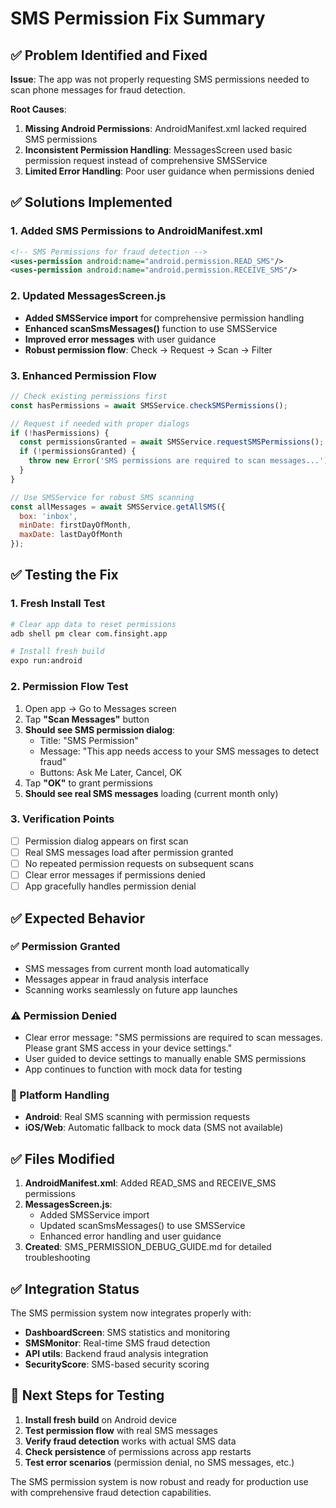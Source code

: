 # SMS Permission Fix Summary

## ✅ Problem Identified and Fixed

**Issue**: The app was not properly requesting SMS permissions needed to scan phone messages for fraud detection.

**Root Causes**:
1. **Missing Android Permissions**: AndroidManifest.xml lacked required SMS permissions
2. **Inconsistent Permission Handling**: MessagesScreen used basic permission request instead of comprehensive SMSService
3. **Limited Error Handling**: Poor user guidance when permissions denied

## ✅ Solutions Implemented

### 1. Added SMS Permissions to AndroidManifest.xml
```xml
<!-- SMS Permissions for fraud detection -->
<uses-permission android:name="android.permission.READ_SMS"/>
<uses-permission android:name="android.permission.RECEIVE_SMS"/>
```

### 2. Updated MessagesScreen.js
- **Added SMSService import** for comprehensive permission handling
- **Enhanced scanSmsMessages()** function to use SMSService
- **Improved error messages** with user guidance
- **Robust permission flow**: Check → Request → Scan → Filter

### 3. Enhanced Permission Flow
```javascript
// Check existing permissions first
const hasPermissions = await SMSService.checkSMSPermissions();

// Request if needed with proper dialogs
if (!hasPermissions) {
  const permissionsGranted = await SMSService.requestSMSPermissions();
  if (!permissionsGranted) {
    throw new Error('SMS permissions are required to scan messages...');
  }
}

// Use SMSService for robust SMS scanning
const allMessages = await SMSService.getAllSMS({
  box: 'inbox',
  minDate: firstDayOfMonth,
  maxDate: lastDayOfMonth
});
```

## ✅ Testing the Fix

### 1. Fresh Install Test
```bash
# Clear app data to reset permissions
adb shell pm clear com.finsight.app

# Install fresh build
expo run:android
```

### 2. Permission Flow Test
1. Open app → Go to Messages screen
2. Tap **"Scan Messages"** button
3. **Should see SMS permission dialog**:
   - Title: "SMS Permission" 
   - Message: "This app needs access to your SMS messages to detect fraud"
   - Buttons: Ask Me Later, Cancel, OK
4. Tap **"OK"** to grant permissions
5. **Should see real SMS messages** loading (current month only)

### 3. Verification Points
- [ ] Permission dialog appears on first scan
- [ ] Real SMS messages load after permission granted
- [ ] No repeated permission requests on subsequent scans
- [ ] Clear error messages if permissions denied
- [ ] App gracefully handles permission denial

## ✅ Expected Behavior

### ✅ Permission Granted
- SMS messages from current month load automatically
- Messages appear in fraud analysis interface
- Scanning works seamlessly on future app launches

### ⚠️ Permission Denied  
- Clear error message: "SMS permissions are required to scan messages. Please grant SMS access in your device settings."
- User guided to device settings to manually enable SMS permissions
- App continues to function with mock data for testing

### 📱 Platform Handling
- **Android**: Real SMS scanning with permission requests
- **iOS/Web**: Automatic fallback to mock data (SMS not available)

## ✅ Files Modified

1. **AndroidManifest.xml**: Added READ_SMS and RECEIVE_SMS permissions
2. **MessagesScreen.js**: 
   - Added SMSService import
   - Updated scanSmsMessages() to use SMSService
   - Enhanced error handling and user guidance
3. **Created**: SMS_PERMISSION_DEBUG_GUIDE.md for detailed troubleshooting

## ✅ Integration Status

The SMS permission system now integrates properly with:
- **DashboardScreen**: SMS statistics and monitoring
- **SMSMonitor**: Real-time SMS fraud detection  
- **API utils**: Backend fraud analysis integration
- **SecurityScore**: SMS-based security scoring

## 🧪 Next Steps for Testing

1. **Install fresh build** on Android device
2. **Test permission flow** with real SMS messages
3. **Verify fraud detection** works with actual SMS data
4. **Check persistence** of permissions across app restarts
5. **Test error scenarios** (permission denial, no SMS messages, etc.)

The SMS permission system is now robust and ready for production use with comprehensive fraud detection capabilities.
